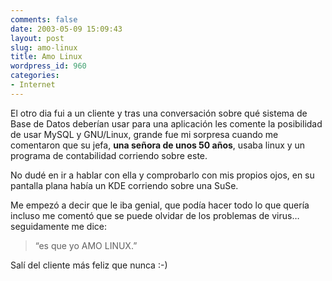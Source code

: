 ```yaml
---
comments: false
date: 2003-05-09 15:09:43
layout: post
slug: amo-linux
title: Amo Linux
wordpress_id: 960
categories:
- Internet
---
```


El otro dia fui a un cliente y tras una conversación sobre qué sistema de Base de Datos deberían usar para una aplicación les comente la posibilidad de usar MySQL y GNU/Linux, grande fue mi sorpresa cuando me comentaron que su jefa, **una señora de unos 50 años**, usaba linux y un programa de contabilidad corriendo sobre este.





No dudé en ir a hablar con ella y comprobarlo con mis propios ojos, en su pantalla plana había un KDE corriendo sobre una SuSe.





Me empezó a decir que le iba genial, que podía hacer todo lo que quería incluso me comentó que se puede olvidar de los problemas de virus… seguidamente me dice:





> “es que yo AMO LINUX.”





Salí del cliente más feliz que nunca :-)




 
